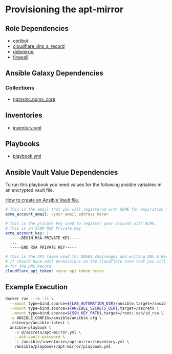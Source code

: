 # Provisioning the apt-mirror

## Role Dependencies

- [certbot](../../../ansible/roles/certbot/)
- [cloudflare_dns_a_record](../../../ansible/roles/cloudflare_dns_a_record/)
- [debmirror](../../../ansible/roles/debmirror)
- [firewall](../../../ansible/roles/firewall/)

## Ansible Galaxy Dependencies

### Collections

- [nginxinc.nginx_core](https://galaxy.ansible.com/nginxinc/nginx_core)

## Inventories

- [inventory.yml](../../../ansible/inventories/apt-mirror/inventory.yml)

## Playbooks

- [playbook.yml](../../../ansible/playbooks/apt-mirror/playbook.yml)

## Ansible Vault Value Dependencies

To run this playbook you need values for the following ansible variables in an
encrypted vault file.

[How to create an Ansible Vault file.](../creating-an-ansible-vault-file.md)

```yaml
# This is the email that you will registered with ACME for expiration notices.
acme_account_email: <your email address here>

# This is the private key used to register your account with ACME.
# This is an X509 RSA Private key
acme_account_key: |
  -----BEGIN RSA PRIVATE KEY-----
  ...
  -----END RSA PRIVATE KEY-----

# This is the API Token used for DNS01 challenges and writing DNS A Records
# It should have edit permissions on the cloudflare zone that you will use
# for the DNS Record.
cloudflare_api_token: <your api token here>
```
## Example Execution

```bash
docker run --rm -it \
  --mount type=bind,source=${LAB_AUTOMATION_DIR}/ansible,target=/ansible,readonly \
  --mount type=bind,source=${ANSIBLE_SECRETS_DIR},target=/secrets \
  --mount type=bind,source=${SSH_KEY_PATH},target=/root/.ssh/id_rsa \
  -e ANSIBLE_CONFIG=/ansible/ansible.cfg \
   estenrye/ansible:latest \
  ansible-playbook \
    -e @/secrets/apt-mirror.yml \
    --ask-vault-password \
    -i /ansible/inventories/apt-mirror/inventory.yml \
    /ansible/playbooks/apt-mirror/playbook.yml
```
